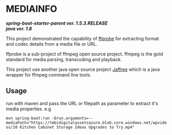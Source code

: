 # MEDIAINFO
***spring-boot-starter-parent ver. 1.5.3.RELEASE***\
***java ver. 1.8***

This project demonstrated the capability of [ffprobe](https://www.ffmpeg.org/ffprobe.html) for extracting format and codec details from a media file or URL.

ffprobe is a sub-project of ffmpeg open source project. ffmpeg is the gold standard for media parsing, transcoding and playback.

This project use another java open source project [Jaffree](https://github.com/kokorin/Jaffree) which is a java wrapper for ffmpeg command line tools.

## Usage ##
run with maven and pass the URL or filepath as parameter to extract it's media properties. e.g

`mvn spring-boot:run -Drun.arguments=--mediaPath="https://tmbidigitalassetsazure.blob.core.windows.net/wpvideos/10 Kitchen Cabinet Storage Ideas Upgrades to Try.mp4"`

